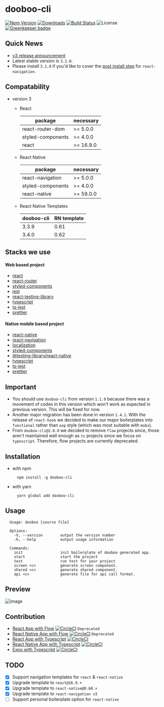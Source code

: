 # dooboo-cli

[![Npm Version](http://img.shields.io/npm/v/dooboo-cli.svg?style=flat-square)](https://npmjs.org/package/dooboo-cli)
[![Downloads](http://img.shields.io/npm/dm/dooboo-cli.svg?style=flat-square)](https://npmjs.org/package/dooboo-cli)
[![Build Status](https://travis-ci.com/dooboolab/dooboo-cli.svg?branch=master)](https://travis-ci.com/dooboolab/dooboo-cli)
![License](http://img.shields.io/npm/l/dooboo-cli.svg?style=flat-square)
[![Greenkeeper badge](https://badges.greenkeeper.io/dooboolab/dooboo-cli.svg)](https://greenkeeper.io/)

## Quick News
- [v3 release announcement](https://medium.com/dooboolab/announcing-dooboo-cli-v3-5c9fceeb2ac4)
- Latest stable version is `3.2.0`.
- Please install `3.1.0` if you'd like to cover the [post install step](https://reactnavigation.org/docs/en/getting-started.html) for `react-navigation`.

## Compatability
- version 3

  - React

    | package           | necessary |
    | ----------------- | --------- |
    | react-router-dom  | >= 5.0.0  |
    | styled-components | >= 4.0.0  |
    | react             | >= 16.9.0 |

  - React Native

    | package           | necessary |
    | ----------------- | --------- |
    | react-navigation  | >= 5.0.0  |
    | styled-components | >= 4.0.0  |
    | react-native      | >= 59.0.0 |

  - React Native Templates

    | dooboo-cli        | RN template |
    | ----------------- | ----------- |
    | 3.3.9             | 0.61        |
    | 3.4.0             | 0.62        |

## Stacks we use

#### Web based project

- [react](https://github.com/facebook/react)
- [react-router](https://github.com/ReactTraining/react-router)
- [styled-components](https://github.com/styled-components/styled-components)
- [jest](https://github.com/facebook/jest)
- [react-testing-library](https://github.com/kentcdodds/react-testing-library)
- [typescript](https://github.com/Microsoft/TypeScript)
- [ts-jest](https://github.com/kulshekhar/ts-jest)
- [prettier](https://prettier.io)

#### Native mobile based project

- [react-native](https://github.com/facebook/react-native)
- [react-navigation](https://github.com/react-navigation/react-navigation)
- [localization](https://github.com/stefalda/ReactNativeLocalization)
- [styled-components](https://github.com/styled-components/styled-components)
- [@testing-library/react-native](https://github.com/testing-library/native-testing-library)
- [typescript](https://github.com/Microsoft/TypeScript)
- [ts-jest](https://github.com/kulshekhar/ts-jest)
- [prettier](https://prettier.io)

## Important

- You should use `dooboo-cli` from version `1.1.0` because there was a movement of codes in this version which won't work as expected in previous version. This will be fixed for now.
- Another major migration has been done in version `1.4.1`. With the release of `react-hook` we decided to make our major boilerplates into `functional` rather than `oop` style (which was most suitable with `mobx`).
- From `dooboo-cli@2.0.0` we decided to remove `flow` projects since, those aren't maintained well enough as `ts` projects since we focus on `typescript`. Therefore, flow projects are currently deprecated.

## Installation

- with npm
  ```
    npm install -g dooboo-cli
  ```
- with yarn
  ```
    yarn global add dooboo-cli
  ```

## Usage

```
  Usage: dooboo [source file]

  Options:
    -V, --version        output the version number
    -h, --help           output usage information

  Commands:
    init                 init boilerplate of dooboo generated app.
    start                start the project
    test                 run test for your project
    screen <c>           generate screen component.
    shared <c>           generate shared component.
    api <c>              generate file for api call format.
```

## Preview

![image](https://user-images.githubusercontent.com/27461460/63132984-1798d080-bffe-11e9-9b4d-672662b79540.png)

## Contribution

- [React App with Flow](https://github.com/react-native-seoul/dooboo-frontend-js) [![CircleCI](https://circleci.com/gh/dooboolab/dooboo-frontend-js.svg?style=shield)](https://circleci.com/gh/dooboolab/dooboo-frontend-js) `Deprecated`
- [React Native App with Flow](https://github.com/react-native-seoul/dooboo-native-js) [![CircleCI](https://circleci.com/gh/dooboolab/dooboo-frontend-js.svg?style=shield)](https://circleci.com/gh/dooboolab/dooboo-native-js) `Deprecated`
- [React App with Typescript](https://github.com/react-native-seoul/dooboo-frontend-ts) [![CircleCI](https://circleci.com/gh/dooboolab/dooboo-frontend-js.svg?style=shield)](https://circleci.com/gh/dooboolab/dooboo-frontend-ts)
- [React Native App with Typescript](https://github.com/react-native-seoul/dooboo-native-ts) [![CircleCI](https://circleci.com/gh/dooboolab/dooboo-frontend-js.svg?style=shield)](https://circleci.com/gh/dooboolab/dooboo-native-ts)
- [Expo with Typescript](https://github.com/react-native-seoul/dooboo-expo) [![CircleCI](https://circleci.com/gh/dooboolab/dooboo-expo.svg?style=shield)](https://circleci.com/gh/dooboolab/dooboo-expo)

## TODO

- [x] Support navigation templates for `react` & `react-native`
- [x] Upgrade template to `react@16.9.+`
- [x] Upgrade template to `react-native@0.60.+`
- [x] Upgrade template to `react-navigation v3`
- [ ] Support personal boilerplate option for `react-native`
